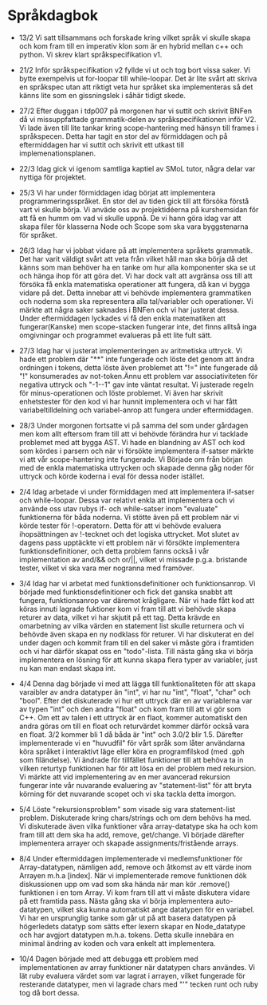 # Språkdagbok
- 13/2 Vi satt tillsammans och forskade kring vilket språk vi skulle skapa och kom fram till en imperativ klon som är en hybrid mellan c++ och python. Vi skrev klart språkspecifikation v1.

- 21/2 Inför språkspecifikation v2 fyllde vi ut och tog bort vissa saker. Vi bytte exempelvis ut for-loopar till while-loopar. Det är lite svårt att skriva en språkspec utan att riktigt veta hur språket ska implementeras så det känns lite som en gissningslek i såhär tidigt skede.

- 27/2 Efter duggan i tdp007 på morgonen har vi suttit och skrivit BNFen då vi missuppfattade grammatik-delen av språkspecifikationen inför V2. Vi lade även till lite tankar kring scope-hantering med hänsyn till frames i språkspecen. Detta har tagit en stor del av förmiddagen och på eftermiddagen har vi suttit och skrivit ett utkast till implemenationsplanen.

- 22/3 Idag gick vi igenom samtliga kaptiel av SMoL tutor, några delar var nyttiga för projektet.

- 25/3 Vi har under förmiddagen idag börjat att implementera programmeringsspråket. En stor del av tiden gick till att försöka förstå vart vi skulle börja. Vi anväde oss av projektidéerna på kurshemsidan för att få en humm om vad vi skulle uppnå. De vi hann göra idag var att skapa filer för klasserna Node och Scope som ska vara byggstenarna för språket.

- 26/3 Idag har vi jobbat vidare på att implementera språkets grammatik. Det har varit väldigt svårt att veta från vilket håll man ska börja då det känns som man behöver ha en tanke om hur alla komponenter ska se ut och hänga ihop för att göra det. Vi har dock valt att avgränsa oss till att försöka få enkla matematiska operationer att fungera, då kan vi bygga vidare på det. Detta innebar att vi behövde implementera grammatiken och noderna som ska representera alla tal/variabler och operationer. Vi märkte att några saker saknades i BNFen och vi har justerat dessa. Under eftermiddagen lyckades vi få den enkla matematiken att fungerar(Kanske) men scope-stacken fungerar inte, det finns alltså inga omgivningar och programmet evalueras på ett lite fult sätt.

- 27/3 Idag har vi justerat implementeringen av aritmetiska uttryck. Vi hade ett problem där "**" inte fungerade och löste det genom att ändra ordningen i tokens, detta löste även problemet att "!=" inte fungerade då "!" konsumerades av not-token.Ännu ett problem var associativiteten för negativa uttryck och "-1--1" gav inte väntat resultat. Vi justerade regeln för minus-operationen och löste problemet. Vi även har skrivit enhetstester för den kod vi har hunnit implementera och vi har fått variabeltilldelning och variabel-anrop att fungera under eftermiddagen. 

- 28/3 Under morgonen fortsatte vi på samma del som under gårdagen men kom allt eftersom fram till att vi behövde förändra hur vi tacklade problemet med att bygga AST. Vi hade en blandning av AST och kod som kördes i parsern och när vi försökte implementera if-satser märkte vi att vår scope-hantering inte fungerade. Vi Började om från början med de enkla matematiska uttrycken och skapade denna gåg noder för uttryck och körde koderna i eval för dessa noder istället.

- 2/4 Idag arbetade vi under förmiddagen med att implementera if-satser och while-loopar. Dessa var relativt enkla att implementera och vi använde oss utav rubys if- och while-satser inom "evaluate" funktionerna för båda noderna. Vi stötte även på ett problem när vi körde tester för !-operatorn. Detta för att vi behövde evaluera ihopsättningen av !-tecknet och det logiska uttrycket. Mot slutet av dagens pass upptäckte vi ett problem när vi försökte implementera funktionsdefinitioner, och detta problem fanns också i vår implementation av and/&& och or/||, vilket vi missade p.g.a. bristande tester, vilket vi ska vara mer nogranna med framöver.

- 3/4 Idag har vi arbetat med funktionsdefinitioner och funktionsanrop. Vi började med funktionsdefinitioner och fick det ganska snabbt att fungera, funktionsanrop var däremot krågligare. När vi hade fått kod att köras innuti lagrade fuktioner kom vi fram till att vi behövde skapa returer av data, vilket vi har skjutit på ett tag. Detta krävde en omarbetning av vilka värden en statement list skulle returnera och vi behövde även skapa en ny nodklass för returer. Vi har diskuterat en del under dagen och kommit fram till en del saker vi måste göra i framtiden och vi har därför skapat oss en "todo"-lista. Till nästa gång ska vi börja implementera en lösning för att kunna skapa flera typer av variabler, just nu kan man endast skapa int.

- 4/4 Denna dag började vi med att lägga till funktionaliteten för att skapa varaibler av andra datatyper än "int", vi har nu "int", "float", "char" och "bool". Efter det diskuterade vi hur ett uttryck där en av variablerna var av typen "int" och den andra "float" och kom fram till att vi gör som C++. Om ett av talen i ett uttryck är en flaot, kommer automatiskt den andra göras om till en float och returvärdet kommer därför också vara en float. 3/2 kommer bli 1 då båda är "int" och 3.0/2 blir 1.5. Därefter implementerade vi en "huvudfil" för vårt språk som låter användarna köra språket i interaktivt läge eller köra en programfilskod (med .gph som filändelse). Vi ändrade för tillfället funktioner till att behöva ta in vilken returtyp funktionen har för att lösa en del problem med rekursion. Vi märkte att vid implementering av en mer avancerad rekursion fungerar inte vår nuvarande evaluering av "statement-list" för att bryta körning för det nuvarande scopet och vi ska tackla detta imorgon.

- 5/4 Löste "rekursionsproblem" som visade sig vara statement-list problem. Diskuterade kring chars/strings och om dem behövs ha med. Vi diskuterade även vilka funktioner våra array-datatype ska ha och kom fram till att dem ska ha add, remove, get/change. Vi började därefter implementera arrayer och skapade assignments/fristående arrays.

- 8/4 Under eftermiddagen implementerade vi medlemsfunktioner för Array-datatypen, nämligen add, remove och åtkomst av ett värde inom Arrayen m.h.a [index]. När vi implementerade remove funktionen dök diskussionen upp om vad som ska hända när man kör .remove() funktionen i en tom Array. Vi kom fram till att vi måste diskutera vidare på ett framtida pass. Nästa gång ska vi börja implementera auto-datatypen, vilket ska kunna automatiskt ange datatypen för en variabel. Vi har en ursprunglig tanke som går ut på att basera datatypen på högerledets datatyp som sätts efter lexern skapar en Node_datatype och har avgjort datatypen m.h.a. tokens. Detta skulle innebära en minimal ändring av koden och vara enkelt att implementera.

- 10/4 Dagen började med att debugga ett problem med implementationen av array funktioner när datatypen chars användes. Vi lät ruby evaluera värdet som var lagrat i arrayen, vilket fungerade för resterande datatyper, men vi lagrade chars med "'" tecken runt och ruby tog då bort dessa.